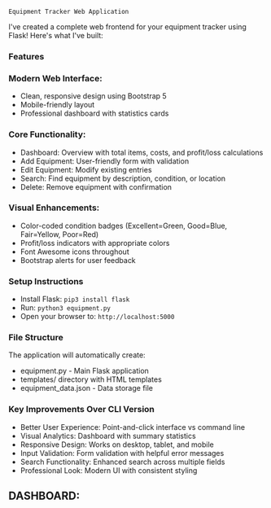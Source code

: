 
`Equipment Tracker Web Application`

I've created a complete web frontend for your equipment tracker using Flask! Here's what I've built:

### Features
### Modern Web Interface:
- Clean, responsive design using Bootstrap 5
- Mobile-friendly layout
- Professional dashboard with statistics cards
### Core Functionality:
- Dashboard: Overview with total items, costs, and profit/loss calculations
- Add Equipment: User-friendly form with validation
- Edit Equipment: Modify existing entries
- Search: Find equipment by description, condition, or location
- Delete: Remove equipment with confirmation
### Visual Enhancements:
- Color-coded condition badges (Excellent=Green, Good=Blue, Fair=Yellow, Poor=Red)
- Profit/loss indicators with appropriate colors
- Font Awesome icons throughout
- Bootstrap alerts for user feedback
### Setup Instructions
- Install Flask:
`pip3 install flask`
- Run: `python3 equipment.py`
- Open your browser to: `http://localhost:5000`
### File Structure
The application will automatically create:
- equipment.py - Main Flask application
- templates/ directory with HTML templates
- equipment_data.json - Data storage file
### Key Improvements Over CLI Version
- Better User Experience: Point-and-click interface vs command line
- Visual Analytics: Dashboard with summary statistics
- Responsive Design: Works on desktop, tablet, and mobile
- Input Validation: Form validation with helpful error messages
- Search Functionality: Enhanced search across multiple fields
- Professional Look: Modern UI with consistent styling

## DASHBOARD:
<img src=" ">
